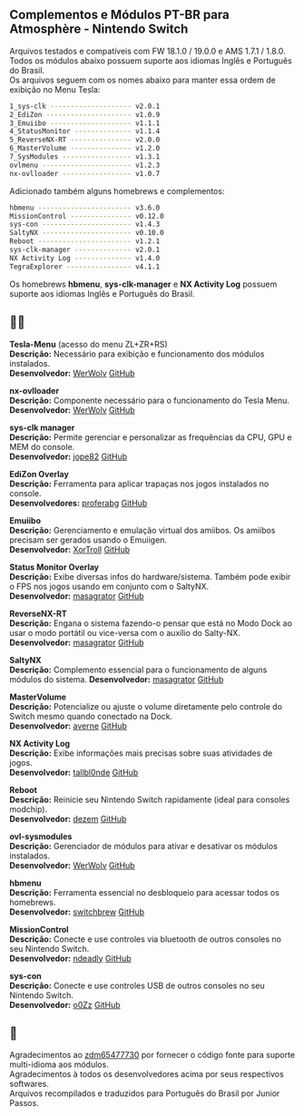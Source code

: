 ## Complementos e Módulos PT-BR para Atmosphère - Nintendo Switch  

Arquivos testados e compatíveis com FW 18.1.0 / 19.0.0 e AMS 1.7.1 / 1.8.0.  
Todos os módulos abaixo possuem suporte aos idiomas Inglês e Português do Brasil.  
Os arquivos seguem com os nomes abaixo para manter essa ordem de exibição no Menu Tesla:  
```sh
1_sys-clk -------------------- v2.0.1 
2_EdiZon --------------------- v1.0.9 
3_Emuiibo -------------------- v1.1.1 
4_StatusMonitor -------------- v1.1.4 
5_ReverseNX-RT --------------- v2.0.0 
6_MasterVolume --------------- v1.2.0 
7_SysModules ----------------- v1.3.1 
ovlmenu ---------------------- v1.2.3 
nx-ovlloader ----------------- v1.0.7 
```

Adicionado também alguns homebrews e complementos:  
```sh 
hbmenu ----------------------- v3.6.0 
MissionControl --------------- v0.12.0
sys-con ---------------------- v1.4.3 
SaltyNX ---------------------- v0.10.0 
Reboot ----------------------- v1.2.1 
sys-clk-manager -------------- v2.0.1 
NX Activity Log -------------- v1.4.0 
TegraExplorer ---------------- v4.1.1 
```
Os homebrews **hbmenu**, **sys-clk-manager** e **NX Activity Log** possuem suporte aos idiomas Inglês e Português do Brasil.  

## 👨‍💻 

**Tesla-Menu**  (acesso do menu ZL+ZR+RS)  
**Descrição:** Necessário para exibição e funcionamento dos módulos instalados.  
**Desenvolvedor:** [WerWolv](https://github.com/WerWolv) [GitHub](https://github.com/WerWolv/Tesla-Menu)  

**nx-ovlloader**  
**Descrição:** Componente necessário para o funcionamento do Tesla Menu.  
**Desenvolvedor:** [WerWolv](https://github.com/WerWolv) [GitHub](https://github.com/WerWolv/nx-ovlloader)  

**sys-clk manager**  
**Descrição:** Permite gerenciar e personalizar as frequências da CPU, GPU e MEM do console.  
**Desenvolvedor:** [jope82](https://github.com/jope82) [GitHub](https://github.com/jope82/sys-clk-uncapped-gpu-and-other-extras)  

**EdiZon Overlay**  
**Descrição:** Ferramenta para aplicar trapaças nos jogos instalados no console.  
**Desenvolvedores:** [proferabg](https://github.com/proferabg) [GitHub](https://github.com/proferabg/EdiZon-Overlay)  

**Emuiibo**  
**Descrição:** Gerenciamento e emulação virtual dos amiibos. Os amiibos precisam ser gerados usando o Emuiigen.  
**Desenvolvedor:** [XorTroll](https://github.com/XorTroll) [GitHub](https://github.com/XorTroll/emuiibo)  

**Status Monitor Overlay**  
**Descrição:** Exibe diversas infos do hardware/sistema. Também pode exibir o FPS nos jogos usando em conjunto com o SaltyNX.  
**Desenvolvedor:** [masagrator](https://github.com/masagrator) [GitHub](https://github.com/masagrator/Status-Monitor-Overlay)  

**ReverseNX-RT**  
**Descrição:** Engana o sistema fazendo-o pensar que está no Modo Dock ao usar o modo portátil ou vice-versa com o auxílio do Salty-NX.  
**Desenvolvedor:** [masagrator](https://github.com/masagrator) [GitHub](https://github.com/masagrator/ReverseNX-RT)  

**SaltyNX**  
**Descrição:** Complemento essencial para o funcionamento de alguns módulos do sistema.
**Desenvolvedor:** [masagrator](https://github.com/masagrator) [GitHub](https://github.com/masagrator/SaltyNX)

**MasterVolume**  
**Descrição:** Potencialize ou ajuste o volume diretamente pelo controle do Switch mesmo quando conectado na Dock.  
**Desenvolvedor:** [averne](https://github.com/averne) [GitHub](https://github.com/averne/MasterVolume)  

**NX Activity Log**  
**Descrição:** Exibe informações mais precisas sobre suas atividades de jogos.  
**Desenvolvedor:** [tallbl0nde](https://github.com/tallbl0nde) [GitHub](https://github.com/tallbl0nde/NX-Activity-Log)  

**Reboot**  
**Descrição:** Reinicie seu Nintendo Switch rapidamente (ideal para consoles modchip).  
**Desenvolvedor:** [dezem](https://github.com/dezem) [GitHub](https://github.com/dezem/Safe_Reboot)   

**ovl-sysmodules**  
**Descrição:** Gerenciador de módulos para ativar e desativar os módulos instalados.  
**Desenvolvedor:** [WerWolv](https://github.com/WerWolv) [GitHub](https://github.com/WerWolv/ovl-sysmodules)  

**hbmenu**  
**Descrição:** Ferramenta essencial no desbloqueio para acessar todos os homebrews.  
**Desenvolvedor:** [switchbrew](https://github.com/switchbrew) [GitHub](https://github.com/switchbrew/nx-hbmenu)    

**MissionControl**  
**Descrição:** Conecte e use controles via bluetooth de outros consoles no seu Nintendo Switch.  
**Desenvolvedor:** [ndeadly](https://github.com/ndeadly) [GitHub](https://github.com/ndeadly/MissionControl)  

**sys-con**  
**Descrição:** Conecte e use controles USB de outros consoles no seu Nintendo Switch.  
**Desenvolvedor:** [o0Zz](https://github.com/o0Zz) [GitHub](https://github.com/o0Zz/sys-con)  


## 📝  
Agradecimentos ao [zdm65477730](https://github.com/zdm65477730) por fornecer o código fonte para suporte multi-idioma aos módulos.  
Agradecimentos à todos os desenvolvedores acima por seus respectivos softwares.  
Arquivos recompilados e traduzidos para Português do Brasil por Junior Passos.  


